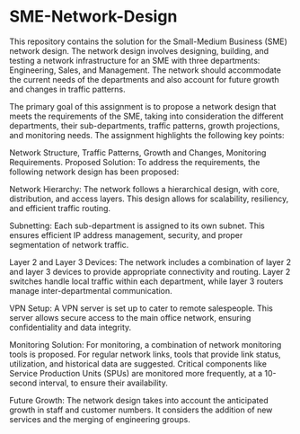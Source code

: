 # SME-Network-Design

This repository contains the solution for the Small-Medium Business (SME) network design. The network design involves designing, building, and testing a network infrastructure for an SME with three departments: Engineering, Sales, and Management. The network should accommodate the current needs of the departments and also account for future growth and changes in traffic patterns.

The primary goal of this assignment is to propose a network design that meets the requirements of the SME, taking into consideration the different departments, their sub-departments, traffic patterns, growth projections, and monitoring needs. The assignment highlights the following key points:

Network Structure,
Traffic Patterns,
Growth and Changes,
Monitoring Requirements.
Proposed Solution: To address the requirements, the following network design has been proposed:

Network Hierarchy: The network follows a hierarchical design, with core, distribution, and access layers. This design allows for scalability, resiliency, and efficient traffic routing.

Subnetting: Each sub-department is assigned to its own subnet. This ensures efficient IP address management, security, and proper segmentation of network traffic.

Layer 2 and Layer 3 Devices: The network includes a combination of layer 2 and layer 3 devices to provide appropriate connectivity and routing. Layer 2 switches handle local traffic within each department, while layer 3 routers manage inter-departmental communication.

VPN Setup: A VPN server is set up to cater to remote salespeople. This server allows secure access to the main office network, ensuring confidentiality and data integrity.

Monitoring Solution: For monitoring, a combination of network monitoring tools is proposed. For regular network links, tools that provide link status, utilization, and historical data are suggested. Critical components like Service Production Units (SPUs) are monitored more frequently, at a 10-second interval, to ensure their availability.

Future Growth: The network design takes into account the anticipated growth in staff and customer numbers. It considers the addition of new services and the merging of engineering groups.
